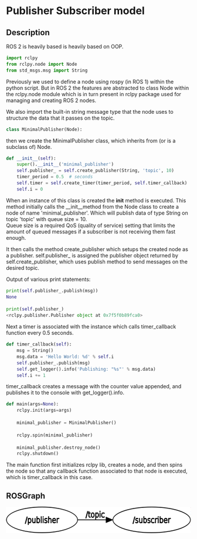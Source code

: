 # Publisher Subscriber model

## Description

ROS 2 is heavily based is heavily based on OOP.

```python
import rclpy
from rclpy.node import Node
from std_msgs.msg import String
```

Previously we used to define a node using rospy (in ROS 1) within the python script. But in ROS 2 the features are abstracted to class Node within the rclpy.node module which is in turn present in rclpy package used for managing and creating ROS 2 nodes.

We also import the built-in string message type that the node uses to structure the data that it passes on the topic.

```python
class MinimalPublisher(Node):
```
then we create the MinimalPublisher class, which inherits from (or is a subclass of) Node.

```python
def __init__(self):
    super().__init__('minimal_publisher')
    self.publisher_ = self.create_publisher(String, 'topic', 10)
    timer_period = 0.5  # seconds
    self.timer = self.create_timer(timer_period, self.timer_callback)
    self.i = 0
```

When an instance of this class is created the __init__ method is executed. This method initially calls the __init__method from the Node class to create a node of name 'minimal_publisher'. Which will publish data of type String on topic 'topic' with queue size = 10.
<br>
 Queue size is a required QoS (quality of service) setting that limits the amount of queued messages if a subscriber is not receiving them fast enough.

It then calls the method create_publisher which setups the created node as a publisher. self.publisher_ is assigned the publisher object returned by self.create_publisher, which uses publish method to send messages on the desired topic.

Output of various print statements:

```python
print(self.publisher_.publish(msg))
None

print(self.publisher_)
<rclpy.publisher.Publisher object at 0x7f5f0b89fca0>

```

Next a timer is associated with the instance which calls timer_callback function every 0.5 seconds.

```python
def timer_callback(self):
    msg = String()
    msg.data = 'Hello World: %d' % self.i
    self.publisher_.publish(msg)
    self.get_logger().info('Publishing: "%s"' % msg.data)
    self.i += 1
```

timer_callback creates a message with the counter value appended, and publishes it to the console with get_logger().info.

```python
def main(args=None):
    rclpy.init(args=args)

    minimal_publisher = MinimalPublisher()

    rclpy.spin(minimal_publisher)

    minimal_publisher.destroy_node()
    rclpy.shutdown()
```

The main function first initializes rclpy lib, creates a node, and then spins the node so that any callback function associated to that node is executed, which is timer_callback in this case.

## ROSGraph
<p align="center">
	<img src="images/rosgraph.png" width="596" height="72"/>
</p>